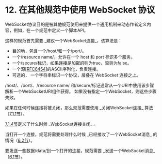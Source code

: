 # 12. 在其他规范中使用 WebSocket 协议

WebSocket协议目的是被其他规范使用来提供一个通用机制来动态作者定义内容，例如，在一个规范中定义一个脚本API。

这样的规范首先需要 \_建议一个WebSocket连接\_，该算法是：

*  目的地，包含一个/host/和一个/port/。
*  一个/resource name/，允许在一个 host 和 port 标识多个服务。
*  一个/secure/标记，如果连接是加密的则为true，否则为false。
*  一个源[[RFC6454](http://tools.ietf.org/html/rfc6454)]的ASCII序列化，负责连接。
*  可选的， 一个字符串标识一个协议，层叠在 WebSocket 连接之上。

/host/、/port/、/resource name/ 和/secure/标记通常从一个URI中使用该步骤解析一个WebSocketURI组件获得。
如果没有指定一个WebSocket，则这些步骤失败。

如果在任何时候连接将被关闭，那么规范需要使用 \_关闭WebSocket连接\_ 算法（[7.1.1节](http://tools.ietf.org/html/rfc6455#section-7.1.1)）。

[7.1.4节](http://tools.ietf.org/html/rfc6455#section-7.1.4)定义了什么时候 \_WebSocket连接关闭\_ 。

当打开一个连接，规范将需要处理什么时候 \_已经接收了一个WebSocket消息\_ 的情况（[6.2节](http://tools.ietf.org/html/rfc6455#section-6.2)）。

要发送一些数据/data/到一个打开的连接，规范需要 \_发送一个WebSocket消息\_（[6.1节](http://tools.ietf.org/html/rfc6455#section-6.1)）。
